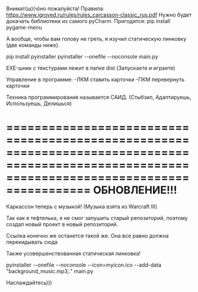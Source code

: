 Внимат(ш)(ч)но пожалуйста! Правила: https://www.igroved.ru/rules/rules_carcasson-classic_rus.pdf Нужно будет докачать библиотеки из самого pyCharm. Пригодится: pip install pygame-menu

А вообще, чтобы вам голову не греть, я изучил статическую линковку (две команды ниже).

pip install pyinstaller pyinstaller --onefile --noconsole main.py

EXE-шник с текстурами лежит в папке dist (Запускаете и играете)

Управление в программе: -ЛКМ ставить карточки -ПКМ перевернуть карточки

Техника программирования называется САИД. (Стыбзил, Адаптируешь, Используешь, Делишься)

==============================================================================================================================================
                                                    ОБНОВЛЕНИЕ!!!
==============================================================================================================================================
Каркассон теперь с музыкой! (Музыка взята из Warcraft III)

Так как я тефтелька, я не смог запушить старый репозиторий, поэтому создал новый проект в новый репозиторий.

Ссылка конечно же останется такой же. Она все равно должна перекидывать сюда

Также усовершенствованная статическая линковка!

pyinstaller --onefile --noconsole --icon=myicon.ico --add-data "background_music.mp3;." main.py

Наслаждайтесь)))

